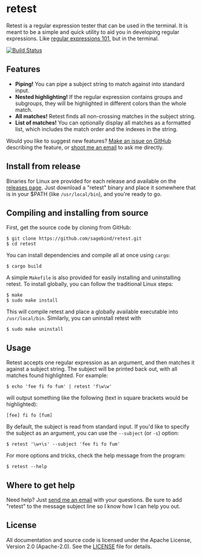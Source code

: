 # retest
Retest is a regular expression tester that can be used in the terminal. It is meant to be a simple and quick utility to aid you in developing regular expressions. Like [regular expressions 101](https://regex101.com), but in the terminal.

[![Build Status](https://img.shields.io/travis/sagebind/retest.svg)](https://travis-ci.org/sagebind/retest)

## Features
- **Piping!** You can pipe a subject string to match against into standard input.
- **Nested highlighting!** If the regular expression contains groups and subgroups, they will be highlighted in different colors than the whole match.
- **All matches!** Retest finds all non-crossing matches in the subject string.
- **List of matches!** You can optionally display all matches as a formatted list, which includes the match order and the indexes in the string.

Would you like to suggest new features? [Make an issue on GitHub](https://github.com/sagebind/retest/issues/new) describing the feature, or [shoot me an email](mailto:me@stephencoakley.com) to ask me directly.

## Install from release
Binaries for Linux are provided for each release and available on the [releases page](https://github.com/sagebind/retest/releases). Just download a "retest" binary and place it somewhere that is in your $PATH (like `/usr/local/bin`), and you're ready to go.

## Compiling and installing from source
First, get the source code by cloning from GitHub:

    $ git clone https://github.com/sagebind/retest.git
    $ cd retest

You can install dependencies and compile all at once using `cargo`:

    $ cargo build

A simple `Makefile` is also provided for easily installing and uninstalling retest. To install globally, you can follow the traditional Linux steps:

    $ make
    $ sudo make install

This will compile retest and place a globally available executable into `/usr/local/bin`. Similarly, you can uninstall retest with

    $ sudo make uninstall

## Usage
Retest accepts one regular expression as an argument, and then matches it against a subject string. The subject will be printed back out, with all matches found highlighted. For example:

    $ echo 'fee fi fo fum' | retest 'f\w\w'

will output something like the following (text in square brackets would be highlighted):

    [fee] fi fo [fum]

By default, the subject is read from standard input. If you'd like to specify the subject as an argument, you can use the `--subject` (or `-s`) option:

    $ retest '\w+\s' --subject 'fee fi fo fum'

For more options and tricks, check the help message from the program:

    $ retest --help

## Where to get help
Need help? Just [send me an email](mailto:me@stephencoakley.com) with your questions. Be sure to add "retest" to the message subject line so I know how I can help you out.

## License
All documentation and source code is licensed under the Apache License, Version 2.0 (Apache-2.0). See the [LICENSE](LICENSE) file for details.
